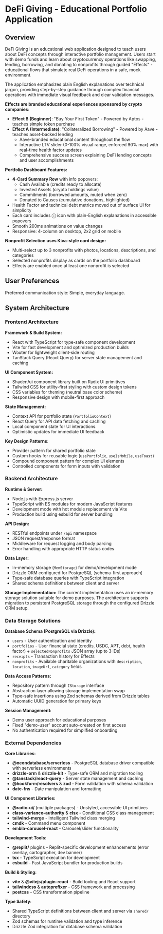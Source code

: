 # DeFi Giving - Educational Portfolio Application

## Overview

DeFi Giving is an educational web application designed to teach users about DeFi concepts through interactive portfolio management. Users start with demo funds and learn about cryptocurrency operations like swapping, lending, borrowing, and donating to nonprofits through guided "Effects" - educational flows that simulate real DeFi operations in a safe, mock environment.

The application emphasizes plain English explanations over technical jargon, providing step-by-step guidance through complex financial operations with immediate visual feedback and clear validation messages.

**Effects are branded educational experiences sponsored by crypto companies:**
- **Effect B (Beginner)**: "Buy Your First Token" - Powered by Aptos - teaches simple token purchase
- **Effect A (Intermediate)**: "Collateralized Borrowing" - Powered by Aave - teaches asset-backed lending
  - Aave-branded educational content throughout the flow
  - Interactive LTV slider (0-100% visual range, enforced 80% max) with real-time health factor updates
  - Comprehensive success screen explaining DeFi lending concepts and user accomplishments

**Portfolio Dashboard Features:**
- **4-Card Summary Row** with info popovers:
  - Cash Available (credits ready to allocate)
  - Invested Assets (crypto holdings value)
  - Commitments (borrowed amounts, muted when zero)
  - Donated to Causes (cumulative donations, highlighted)
- Health Factor and technical debt metrics moved out of surface UI for simplicity
- Each card includes ⓘ icon with plain-English explanations in accessible popovers
- Smooth 200ms animations on value changes
- Responsive: 4-column on desktop, 2x2 grid on mobile

**Nonprofit Selection uses Kiva-style card design:**
- Multi-select up to 3 nonprofits with photos, locations, descriptions, and categories
- Selected nonprofits display as cards on the portfolio dashboard
- Effects are enabled once at least one nonprofit is selected

## User Preferences

Preferred communication style: Simple, everyday language.

## System Architecture

### Frontend Architecture

**Framework & Build System:**
- React with TypeScript for type-safe component development
- Vite for fast development and optimized production builds
- Wouter for lightweight client-side routing
- TanStack Query (React Query) for server state management and caching

**UI Component System:**
- Shadcn/ui component library built on Radix UI primitives
- Tailwind CSS for utility-first styling with custom design tokens
- CSS variables for theming (neutral base color scheme)
- Responsive design with mobile-first approach

**State Management:**
- Context API for portfolio state (`PortfolioContext`)
- React Query for API data fetching and caching
- Local component state for UI interactions
- Optimistic updates for immediate UI feedback

**Key Design Patterns:**
- Provider pattern for shared portfolio state
- Custom hooks for reusable logic (`usePortfolio`, `useIsMobile`, `useToast`)
- Compound component pattern for complex UI elements
- Controlled components for form inputs with validation

### Backend Architecture

**Runtime & Server:**
- Node.js with Express.js server
- TypeScript with ES modules for modern JavaScript features
- Development mode with hot module replacement via Vite
- Production build using esbuild for server bundling

**API Design:**
- RESTful endpoints under `/api` namespace
- JSON request/response format
- Middleware for request logging and body parsing
- Error handling with appropriate HTTP status codes

**Data Layer:**
- In-memory storage (`MemStorage`) for demo/development mode
- Drizzle ORM configured for PostgreSQL (schema-first approach)
- Type-safe database queries with TypeScript integration
- Shared schema definitions between client and server

**Storage Implementation:**
The current implementation uses an in-memory storage solution suitable for demo purposes. The architecture supports migration to persistent PostgreSQL storage through the configured Drizzle ORM setup.

### Data Storage Solutions

**Database Schema (PostgreSQL via Drizzle):**
- `users` - User authentication and identity
- `portfolios` - User financial state (credits, USDC, APT, debt, health factor) + `selectedNonprofits` JSON array (up to 3 IDs)
- `receipts` - Transaction history for Effects
- `nonprofits` - Available charitable organizations with `description`, `location`, `imageUrl`, `category` fields

**Data Access Patterns:**
- Repository pattern through `IStorage` interface
- Abstraction layer allowing storage implementation swap
- Type-safe insertions using Zod schemas derived from Drizzle tables
- Automatic UUID generation for primary keys

**Session Management:**
- Demo user approach for educational purposes
- Fixed "demo-user" account auto-created on first access
- No authentication required for simplified onboarding

### External Dependencies

**Core Libraries:**
- **@neondatabase/serverless** - PostgreSQL database driver compatible with serverless environments
- **drizzle-orm** & **drizzle-kit** - Type-safe ORM and migration tooling
- **@tanstack/react-query** - Server state management and caching
- **@hookform/resolvers** & **zod** - Form validation with schema validation
- **date-fns** - Date manipulation and formatting

**UI Component Libraries:**
- **@radix-ui/** (multiple packages) - Unstyled, accessible UI primitives
- **class-variance-authority** & **clsx** - Conditional CSS class management
- **tailwind-merge** - Intelligent Tailwind class merging
- **cmdk** - Command menu component
- **embla-carousel-react** - Carousel/slider functionality

**Development Tools:**
- **@replit/** plugins - Replit-specific development enhancements (error overlay, cartographer, dev banner)
- **tsx** - TypeScript execution for development
- **esbuild** - Fast JavaScript bundler for production builds

**Build & Styling:**
- **vite** & **@vitejs/plugin-react** - Build tooling and React support
- **tailwindcss** & **autoprefixer** - CSS framework and processing
- **postcss** - CSS transformation pipeline

**Type Safety:**
- Shared TypeScript definitions between client and server via `shared/` directory
- Zod schemas for runtime validation and type inference
- Drizzle Zod integration for database schema validation